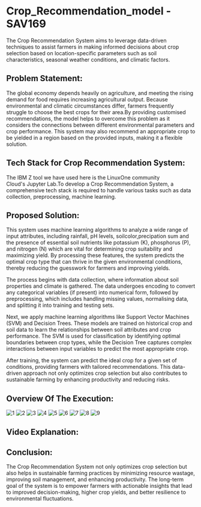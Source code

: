 # Crop_Recommendation_model - SAV169
The Crop Recommendation System aims to leverage data-driven techniques to assist farmers in making informed decisions about crop selection based on location-specific parameters such as soil characteristics, seasonal weather conditions, and climatic factors.

## Problem Statement:
The global economy depends heavily on agriculture, and meeting the rising demand for food requires increasing agricultural output. Because environmental and climatic circumstances differ, farmers frequently struggle to choose the best crops for their area.By providing customised recommendations, the model helps to overcome this problem as it considers the connections between different environmental parameters and crop performance. This system may also recommend an appropriate crop to be yielded in a region based on the provided inputs, making it a flexible solution.

## Tech Stack for Crop Recommendation System:
The IBM Z tool we have used here is the LinuxOne community Cloud's Jupyter Lab.To develop a Crop Recommendation System, a comprehensive tech stack is required to handle various tasks such as data collection, preprocessing, machine learning.

## Proposed Solution:
This system uses machine learning algorithms to analyze a wide range of input attributes, including  rainfall, pH levels, soilcolor,precipation sum and the presence of essential soil nutrients like potassium (K), phosphorus (P), and nitrogen (N) which are vital for determining crop suitability and maximizing yield. By processing these features, the system predicts the optimal crop type that can thrive in the given environmental conditions, thereby reducing the guesswork for farmers and improving yields.

The process begins with data collection, where information about soil properties and climate is gathered. The data undergoes encoding to convert any categorical variables (if present) into numerical form, followed by preprocessing, which includes handling missing values, normalising data, and splitting it into training and testing sets.

Next, we apply machine learning algorithms like Support Vector Machines (SVM) and Decision Trees. These models are trained on historical crop and soil data to learn the relationships between soil attributes and crop performance. The SVM is used for classification by identifying optimal boundaries between crop types, while the Decision Tree captures complex interactions between input variables to predict the most appropriate crop.

After training, the system can predict the ideal crop for a given set of conditions, providing farmers with tailored recommendations. This data-driven approach not only optimizes crop selection but also contributes to sustainable farming by enhancing productivity and reducing risks.

## Overview Of The Execution:

![1](https://github.com/user-attachments/assets/8dcb8576-810a-4d1b-a7d4-aae7c011fcba)
![2](https://github.com/user-attachments/assets/a62f8a9a-16e8-4fa2-b1a3-9370c0211714)
![3](https://github.com/user-attachments/assets/238bc996-187b-4993-9c3f-a6e111ebe36e)
![4](https://github.com/user-attachments/assets/11c8f6b1-e8d5-4690-8a3a-d5fdbf94d758)
![5](https://github.com/user-attachments/assets/7cbf4e72-4347-489c-862c-28f8250e9561)
![6](https://github.com/user-attachments/assets/d555ec38-6fac-440d-9c40-1c99332df046)
![7](https://github.com/user-attachments/assets/4897b05a-d2e0-4d31-b6a4-fccaefaac27c)
![8](https://github.com/user-attachments/assets/0115339e-a00d-4439-89bb-c6694ea96b54)
![9](https://github.com/user-attachments/assets/c96590bc-2533-423f-855f-a78871098c4b)

## Video Explanation:

## Conclusion:
The Crop Recommendation System not only optimizes crop selection but also helps in sustainable farming practices by minimizing resource wastage, improving soil management, and enhancing productivity. The long-term goal of the system is to empower farmers with actionable insights that lead to improved decision-making, higher crop yields, and better resilience to environmental fluctuations.
